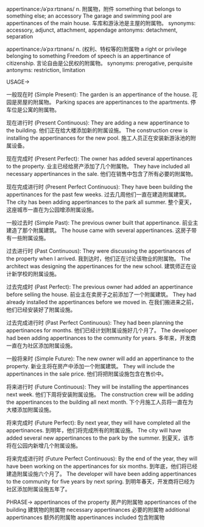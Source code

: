 appertinance:/əˈpɜːrtɪnəns/
n.
附属物，附件
something that belongs to something else; an accessory
The garage and swimming pool are appertinances of the main house. 车库和游泳池是主屋的附属物。
synonyms: accessory, adjunct, attachment, appendage
antonyms: detachment, separation

appertinance:/əˈpɜːrtɪnəns/
n.
(权利、特权等的)附属物
a right or privilege belonging to something
Freedom of speech is an appertinance of citizenship. 言论自由是公民权的附属物。
synonyms: prerogative, perquisite
antonyms: restriction, limitation



USAGE->

一般现在时 (Simple Present):
The garden is an appertinance of the house.  花园是房屋的附属物。
Parking spaces are appertinances to the apartments. 停车位是公寓的附属物。

现在进行时 (Present Continuous):
They are adding a new appertinance to the building. 他们正在给大楼添加新的附属设施。
The construction crew is installing the appertinances for the new pool. 施工人员正在安装新游泳池的附属设备。

现在完成时 (Present Perfect):
The owner has added several appertinances to the property. 业主已经给房产添加了几个附属物。
They have included all necessary appertinances in the sale. 他们在销售中包含了所有必要的附属物。

现在完成进行时 (Present Perfect Continuous):
They have been building the appertinances for the past few weeks. 过去几周他们一直在建造附属建筑。
The city has been adding appertinances to the park all summer. 整个夏天，这座城市一直在为公园增添附属设施。

一般过去时 (Simple Past):
The previous owner built that appertinance.  前业主建造了那个附属建筑。
The house came with several appertinances. 这房子带有一些附属设施。

过去进行时 (Past Continuous):
They were discussing the appertinances of the property when I arrived. 我到达时，他们正在讨论该物业的附属物。
The architect was designing the appertinances for the new school. 建筑师正在设计新学校的附属设施。

过去完成时 (Past Perfect):
The previous owner had added an appertinance before selling the house. 前业主在卖房子之前添加了一个附属建筑。
They had already installed the appertinances before we moved in. 在我们搬进来之前，他们已经安装好了附属设施。

过去完成进行时 (Past Perfect Continuous):
They had been planning the appertinances for months. 他们已经计划附属设施好几个月了。
The developer had been adding appertinances to the community for years. 多年来，开发商一直在为社区添加附属设施。

一般将来时 (Simple Future):
The new owner will add an appertinance to the property. 新业主将在房产中添加一个附属建筑。
They will include the appertinances in the sale price. 他们将把附属设施包含在售价中。

将来进行时 (Future Continuous):
They will be installing the appertinances next week.  他们下周将安装附属设施。
The construction crew will be adding the appertinances to the building all next month.  下个月施工人员将一直在为大楼添加附属设施。


将来完成时 (Future Perfect):
By next year, they will have completed all the appertinances. 到明年，他们将完成所有的附属设施。
The city will have added several new appertinances to the park by the summer. 到夏天，该市将在公园内新增几个附属设施。

将来完成进行时 (Future Perfect Continuous):
By the end of the year, they will have been working on the appertinances for six months. 到年底，他们将已经建造附属设施六个月了。
The developer will have been adding appertinances to the community for five years by next spring. 到明年春天，开发商将已经为社区添加附属设施五年了。


PHRASE->
appertinances of the property  房产的附属物
appertinances of the building  建筑物的附属物
necessary appertinances  必要的附属物
additional appertinances  额外的附属物
appertinances included  包含附属物
